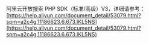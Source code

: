 阿里云开放搜索 PHP SDK（标准/高级）V3，详细请参考：[https://help.aliyun.com/document_detail/53079.html?spm=a2c4g.11186623.6.673.lKL5NS](https://help.aliyun.com/document_detail/53079.html?spm=a2c4g.11186623.6.673.lKL5NS)
